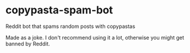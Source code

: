 # copypasta-spam-bot

Reddit bot that spams random posts with copypastas

Made as a joke. I don't recommend using it a lot, otherwise you might get banned by Reddit.
